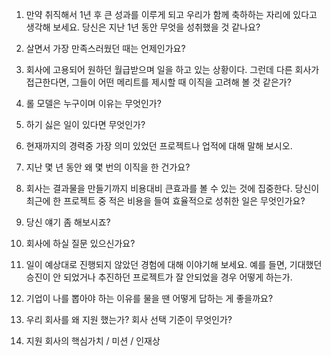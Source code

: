 1. 만약 취직해서 1년 후 큰 성과를 이루게 되고 우리가 함께 축하하는 자리에 있다고 생각해 보세요. 당신은 지난 1년 동안 무엇을 성취했을 것 같나요?


2. 살면서 가장 만족스러웠던 때는 언제인가요?

3. 회사에 고용되어 원하던 월급받으며 일을 하고 있는 상황이다. 그런데 다른 회사가 접근한다면, 그들이 어떤 메리트를 제시할 때 이직을 고려해 볼 것 같은가?

4. 롤 모델은 누구이며 이유는 무엇인가?

5. 하기 싫은 일이 있다면 무엇인가?

6. 현재까지의 경력중 가장 의미 있었던 프로젝트나 업적에 대해 말해 보시오.

7. 지난 몇 년 동안 왜 몇 번의 이직을 한 건가요?

8. 회사는 결과물을 만들기까지 비용대비 큰효과를 볼 수 있는 것에 집중한다. 당신이 최근에 한 프로젝트 중 적은 비용을 들여 효율적으로 성취한 일은 무엇인가요?

9. 당신 얘기 좀 해보시죠?

10. 회사에 하실 질문 있으신가요?

11. 일이 예상대로 진행되지 않았던 경험에 대해 이야기해 보세요. 예를 들면, 기대했던 승진이 안 되었거나 추진하던 프로젝트가 잘 안되었을 경우 어떻게 하는가.

12. 기업이 나를 뽑아야 하는 이유를 물을 땐 어떻게 답하는 게 좋을까요?

13. 우리 회사를 왜 지원 했는가? 회사 선택 기준이 무엇인가?

14. 지원 회사의 핵심가치 / 미션 / 인재상












